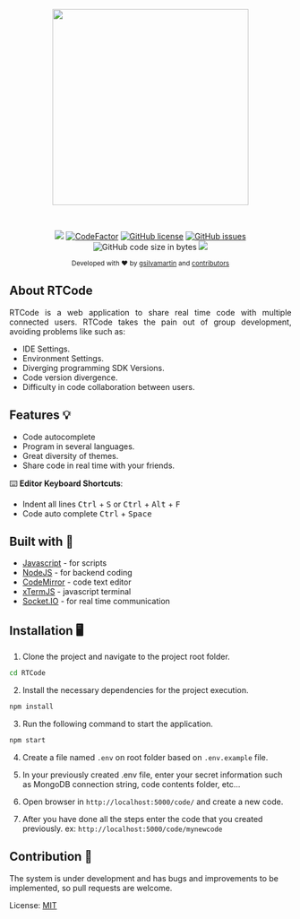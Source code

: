 <p align="center">
  <img src="https://user-images.githubusercontent.com/42881020/70568759-4cb1cb80-1b77-11ea-8366-629121931752.png" width="350">
</p><br>

<p align="center"><a href="https://travis-ci.com/gsilvamartin/rtcode"><image src="https://travis-ci.com/gsilvamartin/RTCode.svg?branch=master" style="max-width:100%"></a> <a href="https://www.codefactor.io/repository/github/gsilvamartin/rtcode/overview/master"><img src="https://www.codefactor.io/repository/github/gsilvamartin/rtcode/badge/master" style="max-width:100%" alt="CodeFactor" /></a> <a href="https://github.com/gsilvamartin/RTCode/blob/master/LICENSE"><img alt="GitHub license" src="https://img.shields.io/github/license/gsilvamartin/RTCode"></a> <a href="https://github.com/gsilvamartin/RTCode/issues"><img alt="GitHub issues" src="https://img.shields.io/github/issues/gsilvamartin/RTCode"></a> <img alt="GitHub code size in bytes" src="https://img.shields.io/github/languages/code-size/gsilvamartin/rtcode"> <a href="https://repl.it/github/gsilvamartin/RTCode"><img src="https://repl.it/badge/github/gsilvamartin/RTCode"></a>
</p>

<p align="center">
  <sub>Developed with ❤︎ by
    <a href="https://github.com/gsilvamartin">gsilvamartin</a> and
    <a href="https://github.com/gsilvamartin/rtcode/graphs/contributors">contributors</a>
  </sub>
</p>

## About RTCode

<p style="text-align: justify">RTCode is a web application to share real time code with multiple connected users. RTCode takes the pain out of group development, avoiding problems like such as:<p>
  
  * IDE Settings.
  * Environment Settings.
  * Diverging programming SDK Versions.
  * Code version divergence.
  * Difficulty in code collaboration between users.

## Features 💡

  * Code autocomplete
  * Program in several languages.
  * Great diversity of themes.
  * Share code in real time with your friends.
  
  ⌨️ **Editor Keyboard Shortcuts**:
  
   - Indent all lines <kbd>Ctrl</kbd> + <kbd>S</kbd>  or  <kbd>Ctrl</kbd> + <kbd>Alt</kbd> + <kbd>F</kbd>
   - Code auto complete <kbd>Ctrl</kbd> + <kbd>Space</kbd>
      
## Built with 🔧

  * [Javascript](https://developer.mozilla.org/en/JavaScript) - for scripts
  * [NodeJS](https://nodejs.org/en/) - for backend coding
  * [CodeMirror](https://github.com/codemirror/CodeMirror) - code text editor
  * [xTermJS](https://github.com/xtermjs/xterm.js/) - javascript terminal
  * [Socket.IO](https://github.com/socketio/socket.io) - for real time communication

## Installation 🖥

1. Clone the project and navigate to the project root folder.

```bash
cd RTCode
```

2. Install the necessary dependencies for the project execution.

```bash
npm install
```

3. Run the following command to start the application.

```bash
npm start
```

4. Create a file named `.env` on root folder based on `.env.example` file.

5. In your previously created .env file, enter your secret information such as MongoDB connection string, code contents folder, etc...

6. Open browser in `http://localhost:5000/code/` and create a new code.

7. After you have done all the steps enter the code that you created previously. ex: `http://localhost:5000/code/mynewcode`

## Contribution 🥰
The system is under development and has bugs and improvements to be implemented, so pull requests are welcome.

License: 
[MIT](https://choosealicense.com/licenses/mit/)
